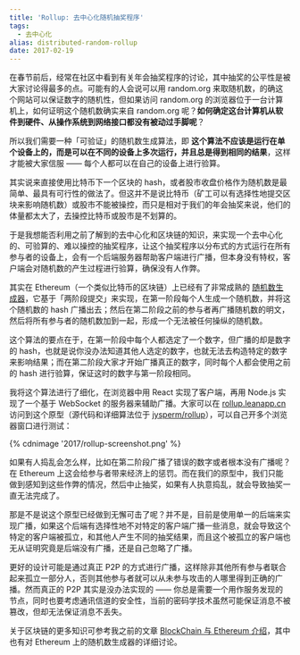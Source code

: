 ```yaml
---
title: 'Rollup: 去中心化随机抽奖程序'
tags:
  - 去中心化
alias: distributed-random-rollup
date: 2017-02-19
---
```


在春节前后，经常在社区中看到有关年会抽奖程序的讨论，其中抽奖的公平性是被大家讨论得最多的点。可能有的人会说可以用 random.org 来取随机数，的确这个网站可以保证数字的随机性，但如果访问 random.org 的浏览器位于一台计算机上，如何证明这个随机数确实来自 random.org 呢？**如何确定这台计算机从软件到硬件、从操作系统到网络接口都没有被动过手脚呢**？

所以我们需要一种「可验证」的随机数生成算法，即 **这个算法不应该是运行在单个设备上的，而是可以在不同的设备上多次运行，并且总是得到相同的结果**，这样才能被大家信服 —— 每个人都可以在自己的设备上进行验算。

其实说来直接使用比特币下一个区块的 hash，或者股市收盘价格作为随机数是最简单、最具有可行性的做法了。但这并不是说比特币（矿工可以有选择性地提交区块来影响随机数）或股市不能被操控，而只是相对于我们的年会抽奖来说，他们的体量都太大了，去操控比特币或股市是不划算的。

于是我想能否利用之前了解到的去中心化和区块链的知识，来实现一个去中心化的、可验算的、难以操控的抽奖程序，让这个抽奖程序以分布式的方式运行在所有参与者的设备上，会有一个后端服务器帮助客户端进行广播，但本身没有特权，客户端会对随机数的产生过程进行验算，确保没有人作弊。

其实在 Ethereum（一个类似比特币的区块链）上已经有了非常成熟的 [随机数生成器](https://github.com/randao/randao)，它基于「两阶段提交」来实现，在第一阶段每个人生成一个随机数，并将这个随机数的 hash 广播出去；然后在第二阶段之前的参与者再广播随机数的明文，然后将所有参与者的随机数加到一起，形成一个无法被任何操纵的随机数。

这个算法的要点在于，在第一阶段中每个人都选定了一个数字，但广播的却是数字的 hash，也就是说你没办法知道其他人选定的数字，也就无法去构造特定的数字来影响结果；而在第二阶段大家才开始广播真正的数字，同时每个人都会使用之前的 hash 进行验算，保证这时的数字与第一阶段相同。

我将这个算法进行了细化，在浏览器中用 React 实现了客户端，再用 Node.js 实现了一个基于 WebSocket 的服务器来辅助广播。大家可以在 [rollup.leanapp.cn](https://rollup.leanapp.cn) 访问到这个原型（源代码和详细算法位于 [jysperm/rollup](https://github.com/jysperm/rollup)），可以自己开多个浏览器窗口进行测试：

{% cdnimage '2017/rollup-screenshot.png' %}

如果有人捣乱会怎么样，比如在第二阶段广播了错误的数字或者根本没有广播呢？在 Ethereum 上这会给参与者带来经济上的惩罚。而在我们的原型中，我们只能做到感知到这些作弊的情况，然后中止抽奖，如果有人执意捣乱，就会导致抽奖一直无法完成了。

那是不是说这个原型已经做到无懈可击了呢？并不是，目前是使用单一的后端来实现广播，如果这个后端有选择性地不对特定的客户端广播一些消息，就会导致这个特定的客户端被孤立，和其他人产生不同的抽奖结果，而且这个被孤立的客户端也无从证明究竟是后端没有广播，还是自己忽略了广播。

更好的设计可能是通过真正 P2P 的方式进行广播，这样除非其他所有参与者联合起来孤立一部分人，否则其他参与者就可以从未参与攻击的人哪里得到正确的广播。然而真正的 P2P 其实是没办法实现的 —— 你总是需要一个用作服务发现的节点，同时也要考虑通讯信道的安全性，当前的密码学技术虽然可能保证消息不被篡改，但却无法保证消息不丢失。

关于区块链的更多知识可参考我之前的文章 [BlockChain 与 Ethereum 介绍](https://jysperm.me/2016/05/blockchain-slides/)，其中也有对 Ethereum 上的随机数生成器的详细讨论。
